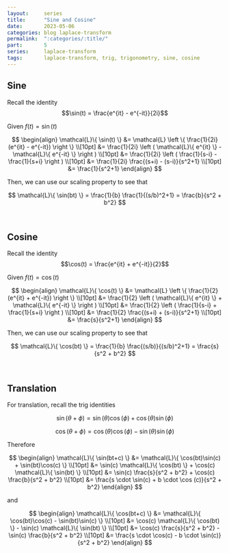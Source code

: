 ```yaml
---
layout:     series
title:      "Sine and Cosine"
date:       2023-05-06
categories: blog laplace-transform
permalink:  ":categories/:title/"
part:       5
series:     laplace-transform
tags:       laplace-transform, trig, trigonometry, sine, cosine
---
```


## Sine

Recall the identity $$\sin(t) = \frac{e^{it} - e^{-it}}{2i}$$

Given $f(t) = \sin(t)$

$$
\begin{align}
    \mathcal{L}\{ \sin(t) \}
    &= \mathcal{L} \left \{ \frac{1}{2i} (e^{it} - e^{-it}) \right \} \\[10pt]
    &= \frac{1}{2i} \left ( \mathcal{L}\{ e^{it} \} - \mathcal{L}\{ e^{-it} \} \right ) \\[10pt]
    &= \frac{1}{2i} \left ( \frac{1}{s-i} - \frac{1}{s+i} \right ) \\[10pt]
    &= \frac{1}{2i} \frac{(s+i) - (s-i)}{s^2+1}  \\[10pt]
    &= \frac{1}{s^2+1}
\end{align}
$$

Then, we can use our scaling property to see that 

$$
\mathcal{L}\{ \sin(bt) \} = \frac{1}{b} \frac{1}{(s/b)^2+1} = \frac{b}{s^2 + b^2}
$$

<br>



## Cosine

Recall the identity $$\cos(t) = \frac{e^{it} + e^{-it}}{2}$$

Given $f(t) = \cos(t)$

$$
\begin{align}
    \mathcal{L}\{ \cos(t) \}
    &= \mathcal{L} \left \{ \frac{1}{2} (e^{it} + e^{-it}) \right \} \\[10pt]
    &= \frac{1}{2} \left ( \mathcal{L}\{ e^{it} \} + \mathcal{L}\{ e^{-it} \} \right ) \\[10pt]
    &= \frac{1}{2} \left ( \frac{1}{s-i} + \frac{1}{s+i} \right ) \\[10pt]
    &= \frac{1}{2} \frac{(s+i) + (s-i)}{s^2+1} \\[10pt]
    &= \frac{s}{s^2+1}
\end{align}
$$

Then, we can use our scaling property to see that 

$$
\mathcal{L}\{ \cos(bt) \} = \frac{1}{b} \frac{(s/b)}{(s/b)^2+1} = \frac{s}{s^2 + b^2}
$$

<br>


## Translation

For translation, recall the trig identities 

$$\sin(\theta + \phi) = \sin(\theta)\cos(\phi) + \cos(\theta)\sin(\phi)$$

$$\cos(\theta + \phi) = \cos(\theta)\cos(\phi) - \sin(\theta)\sin(\phi)$$

Therefore

$$
\begin{align}
    \mathcal{L}\{ \sin(bt+c) \} 
    &= \mathcal{L}\{ \cos(bt)\sin(c) + \sin(bt)\cos(c) \} \\[10pt]
    &= \sin(c) \mathcal{L}\{ \cos(bt) \} + \cos(c) \mathcal{L}\{ \sin(bt) \} \\[10pt]
    &= \sin(c) \frac{s}{s^2 + b^2} + \cos(c) \frac{b}{s^2 + b^2} \\[10pt]
    &= \frac{s \cdot \sin(c) + b \cdot \cos (c)}{s^2 + b^2}
\end{align}
$$

and

$$
\begin{align}
    \mathcal{L}\{ \cos(bt+c) \} 
    &= \mathcal{L}\{ \cos(bt)\cos(c) - \sin(bt)\sin(c) \} \\[10pt]
    &= \cos(c) \mathcal{L}\{ \cos(bt) \} - \sin(c) \mathcal{L}\{ \sin(bt) \} \\[10pt]
    &= \cos(c) \frac{s}{s^2 + b^2} - \sin(c) \frac{b}{s^2 + b^2} \\[10pt]
    &= \frac{s \cdot \cos(c) - b \cdot \sin(c)}{s^2 + b^2}
\end{align}
$$